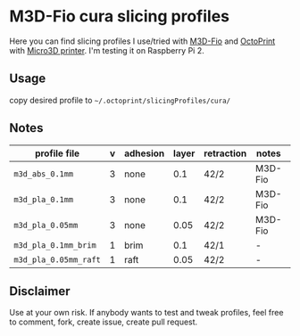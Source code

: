 # M3D-Fio cura slicing profiles

Here you can find slicing profiles I use/tried with [M3D-Fio](https://github.com/donovan6000/M3D-Fio) and [OctoPrint](https://github.com/foosel/OctoPrint) with [Micro3D printer](http://printm3d.com). I'm testing it on Raspberry Pi 2.

## Usage

copy desired profile to `~/.octoprint/slicingProfiles/cura/`

## Notes

| profile file          | v   | adhesion | layer | retraction | notes   | result |
| --------------------- | --- | -------- | ----- | ---------- | ------- | ------ |
| `m3d_abs_0.1mm`       | 3   | none     | 0.1   | 42/2       | M3D-Fio | -      |
| `m3d_pla_0.1mm`       | 3   | none     | 0.1   | 42/2       | M3D-Fio | -      |
| `m3d_pla_0.05mm`      | 3   | none     | 0.05  | 42/2       | M3D-Fio | -      |
| `m3d_pla_0.1mm_brim`  | 1   | brim     | 0.1   | 42/1       | -       | -      |
| `m3d_pla_0.05mm_raft` | 1   | raft     | 0.05  | 42/2       | -       | -      |

## Disclaimer

Use at your own risk. If anybody wants to test and tweak profiles, feel free
to comment, fork, create issue, create pull request.
